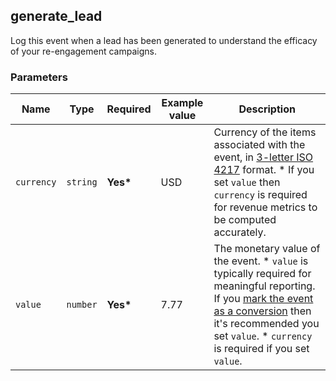 <!-- order:7 -->
## generate_lead

Log this event when a lead has been generated to understand the efficacy of your re-engagement campaigns.





### Parameters

| Name       | Type     | Required  | Example value | Description                                                                                                                                                                                                                                                                   |
| ---------- | -------- | --------- | ------------- | ----------------------------------------------------------------------------------------------------------------------------------------------------------------------------------------------------------------------------------------------------------------------------- |
| `currency` | `string` | **Yes\*** | USD           | Currency of the items associated with the event, in [3-letter ISO 4217](https://en.wikipedia.org/wiki/ISO_4217#Active_codes) format. \* If you set `value` then `currency` is required for revenue metrics to be computed accurately.                                         |
| `value`    | `number` | **Yes\*** | 7.77          | The monetary value of the event. \* `value` is typically required for meaningful reporting. If you [mark the event as a conversion](https://support.google.com/analytics/answer/9267568) then it's recommended you set `value`. \* `currency` is required if you set `value`. |


